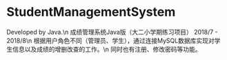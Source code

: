 # StudentManagementSystem
Developed by Java.\n
成绩管理系统Java版（大二小学期练习项目）    2018/7 - 2018/8\n
根据用户角色不同（管理员、学生），通过连接MySQL数据库实现对学生信息以及成绩的增删改查的工作。\n
同时也有注册、修改密码等功能。
